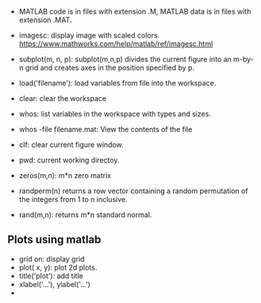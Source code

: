 - MATLAB code is in files with extension .M, MATLAB data is in files with extension .MAT.
- imagesc: display image with scaled colors. https://www.mathworks.com/help/matlab/ref/imagesc.html

- subplot(m, n, p): subplot(m,n,p) divides the current figure into an m-by-n grid and creates axes in the position specified by p.

- load('filename'): load variables from file into the workspace. 

- clear: clear the workspace

- whos: list variables in the workspace with types and sizes. 

- whos -file filename.mat: View the contents of the file

- clf: clear current figure window. 
- pwd: current working directoy. 
- zeros(m,n): m*n zero matrix
- randperm(n) returns a row vector containing a random permutation of the integers from 1 to n inclusive.
- rand(m,n): returns m*n standard normal. 


## Plots using matlab
- grid on: display grid
- plot( x, y): plot 2d plots. 
- title('plot'): add title
- xlabel('...'), ylabel('...')
- 

